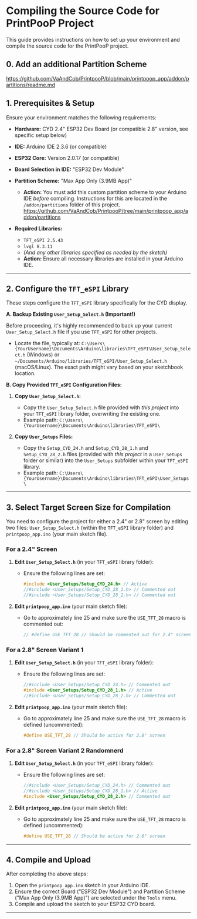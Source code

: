 # Compiling the Source Code for PrintPooP Project

This guide provides instructions on how to set up your environment and compile the source code for the PrintPooP project.

## 0. Add an additional Partition Scheme

https://github.com/VaAndCob/PrintpooP/blob/main/printpoop_app/addon/partitions/readme.md

## 1. Prerequisites & Setup

Ensure your environment matches the following requirements:

* **Hardware:** CYD 2.4" ESP32 Dev Board (or compatible 2.8" version, see specific setup below)
* **IDE:** Arduino IDE 2.3.6 (or compatible)
* **ESP32 Core:** Version 2.0.17 (or compatible)
* **Board Selection in IDE:** "ESP32 Dev Module"
* **Partition Scheme:** "Max App Only (3.9MB App)"
    * **Action:** You must add this custom partition scheme to your Arduino IDE *before* compiling. Instructions for this are located in the `/addon/partitions` folder of this project.
    https://github.com/VaAndCob/PrintpooP/tree/main/printpoop_app/addon/partitions

* **Required Libraries:**
    * `TFT_eSPI 2.5.43`
    * `lvgl 8.3.11`
    * *(And any other libraries specified as needed by the sketch)*
    * **Action:** Ensure all necessary libraries are installed in your Arduino IDE.

---

## 2. Configure the `TFT_eSPI` Library

These steps configure the `TFT_eSPI` library specifically for the CYD display.

**A. Backup Existing `User_Setup_Select.h` (Important!)**

   Before proceeding, it's highly recommended to back up your current `User_Setup_Select.h` file if you use `TFT_eSPI` for other projects.
   * Locate the file, typically at: `C:\Users\{YourUsername}\Documents\Arduino\libraries\TFT_eSPI\User_Setup_Select.h` (Windows) or `~/Documents/Arduino/libraries/TFT_eSPI/User_Setup_Select.h` (macOS/Linux). The exact path might vary based on your sketchbook location.

**B. Copy Provided `TFT_eSPI` Configuration Files:**

1.  **Copy `User_Setup_Select.h`:**
    * Copy the `User_Setup_Select.h` file provided with *this project* into your `TFT_eSPI` library folder, overwriting the existing one.
    * Example path: `C:\Users\{YourUsername}\Documents\Arduino\libraries\TFT_eSPI\`

2.  **Copy `User_Setups` Files:**
    * Copy the `Setup_CYD_24.h` and `Setup_CYD_28_1.h` and `Setup_CYD_28_2.h` files (provided with *this project* in a `User_Setups` folder or similar) into the `User_Setups` subfolder within your `TFT_eSPI` library.
    * Example path: `C:\Users\{YourUsername}\Documents\Arduino\libraries\TFT_eSPI\User_Setups\`

---

## 3. Select Target Screen Size for Compilation

You need to configure the project for either a 2.4" or 2.8" screen by editing two files: `User_Setup_Select.h` (within the `TFT_eSPI` library folder) and `printpoop_app.ino` (your main sketch file).

### For a 2.4" Screen

1.  **Edit `User_Setup_Select.h`** (in your `TFT_eSPI` library folder):
    * Ensure the following lines are set:
        ```cpp
        #include <User_Setups/Setup_CYD_24.h> // Active
        //#include <User_Setups/Setup_CYD_28_1.h> // Commented out
        //#include <User_Setups/Setup_CYD_28_2.h> // Commented out
        ```

2.  **Edit `printpoop_app.ino`** (your main sketch file):
    * Go to approximately line 25 and make sure the `USE_TFT_28` macro is commented out:
        ```cpp
        // #define USE_TFT_28 // Should be commented out for 2.4" screen
        ```

### For a 2.8" Screen Variant 1

1.  **Edit `User_Setup_Select.h`** (in your `TFT_eSPI` library folder):
    * Ensure the following lines are set:
        ```cpp
        //#include <User_Setups/Setup_CYD_24.h> // Commented out
        #include <User_Setups/Setup_CYD_28_1.h> // Active
        //#include <User_Setups/Setup_CYD_28_2.h> // Commented out
        ```

2.  **Edit `printpoop_app.ino`** (your main sketch file):
    * Go to approximately line 25 and make sure the `USE_TFT_28` macro is defined (uncommented):
        ```cpp
        #define USE_TFT_28 // Should be active for 2.8" screen
        ```

### For a 2.8" Screen Variant 2 Randomnerd

1.  **Edit `User_Setup_Select.h`** (in your `TFT_eSPI` library folder):
    * Ensure the following lines are set:
        ```cpp
        //#include <User_Setups/Setup_CYD_24.h> // Commented out
        //#include <User_Setups/Setup_CYD_28_1.h> // Active
        #include <User_Setups/Setup_CYD_28_2.h> // Commented out
        ```

2.  **Edit `printpoop_app.ino`** (your main sketch file):
    * Go to approximately line 25 and make sure the `USE_TFT_28` macro is defined (uncommented):
        ```cpp
        #define USE_TFT_28 // Should be active for 2.8" screen
        ```        

---

## 4. Compile and Upload

After completing the above steps:

1.  Open the `printpoop_app.ino` sketch in your Arduino IDE.
2.  Ensure the correct Board ("ESP32 Dev Module") and Partition Scheme ("Max App Only (3.9MB App)") are selected under the `Tools` menu.
3.  Compile and upload the sketch to your ESP32 CYD board.

---
